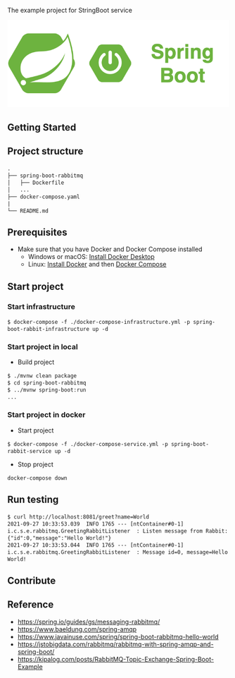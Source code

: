 The example project for StringBoot service

<div align="center">
    <img src="./assets/images/spring_boot_icon.png"/>
</div>

## Getting Started

## Project structure
```
.
├── spring-boot-rabbitmq
│   ├── Dockerfile
│   ...
├── docker-compose.yaml
|
└── README.md
```

## Prerequisites
- Make sure that you have Docker and Docker Compose installed
  - Windows or macOS:
    [Install Docker Desktop](https://www.docker.com/get-started)
  - Linux: [Install Docker](https://www.docker.com/get-started) and then
    [Docker Compose](https://github.com/docker/compose)

## Start project
### Start infrastructure

```shell script
$ docker-compose -f ./docker-compose-infrastructure.yml -p spring-boot-rabbit-infrastructure up -d
```

### Start project in local

- Build project
```shell script
$ ./mvnw clean package
$ cd spring-boot-rabbitmq
$ ../mvnw spring-boot:run
...
```

### Start project in docker 

- Start project
```shell script
$ docker-compose -f ./docker-compose-service.yml -p spring-boot-rabbit-service up -d
```

- Stop project
```shell script
docker-compose down
```

## Run testing

```shell script
$ curl http://localhost:8081/greet?name=World
2021-09-27 10:33:53.039  INFO 1765 --- [ntContainer#0-1] i.c.s.e.rabbitmq.GreetingRabbitListener  : Listen message from Rabbit: {"id":0,"message":"Hello World!"}
2021-09-27 10:33:53.044  INFO 1765 --- [ntContainer#0-1] i.c.s.e.rabbitmq.GreetingRabbitListener  : Message id=0, message=Hello World!
```

## Contribute

## Reference

- https://spring.io/guides/gs/messaging-rabbitmq/
- https://www.baeldung.com/spring-amqp
- https://www.javainuse.com/spring/spring-boot-rabbitmq-hello-world
- https://jstobigdata.com/rabbitmq/rabbitmq-with-spring-amqp-and-spring-boot/
- https://kipalog.com/posts/RabbitMQ-Topic-Exchange-Spring-Boot-Example